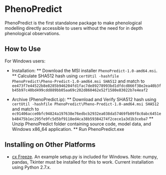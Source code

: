# PhenoPredict

PhenoPredict is the first standalone package to make phenological modelling directly accessible to users without the need for in depth phenological observations.

## How to Use

For Windows users: 
* Installation: 
** Download the MSI installer ```PhenoPredict-1.0-amd64.msi```.
** Calculate SHA512 hash using ```certUtil -hashfile PhenoPredict\Pheno-Predict-1.0-amd64.msi SHA512``` and match to 
`` ee473f7e44522b8e8285b946204fd1fac7de89278993bd1dfdcd866f38e2ea40b3fb45b97c40bd499cdd889bb05aa69c202d860462e52f1580e83022b7e4eaf2``



* Archive (PhenoPredict.ip):
** Download and Verify SHA512 hash using ```certUtil -hashfile PhenoPredict\Pheno-Predict-1.0-amd64.msi SHA512``` and match to 
`` ec91406acce0bfc94824a197638e76edbcb2932ea038da57469fb09f8c0abc6451eb48475b1ec295fe9fc5d5bf9118ed4ca38b59384274f2cece1a3d1b3ceba7``
** Unzip PhenoPredict folder containing source code, model data, and Windows x86_64 application.
** Run PhenoPredict.exe

## Installing on Other Platforms

* [cx Freeze](https://anthony-tuininga.github.io/cx_Freeze/). An example setup.py is included for Windows. Note: numpy, pandas, Tkinter must be installed for this to work. Current installation using Python 2.7.x.
